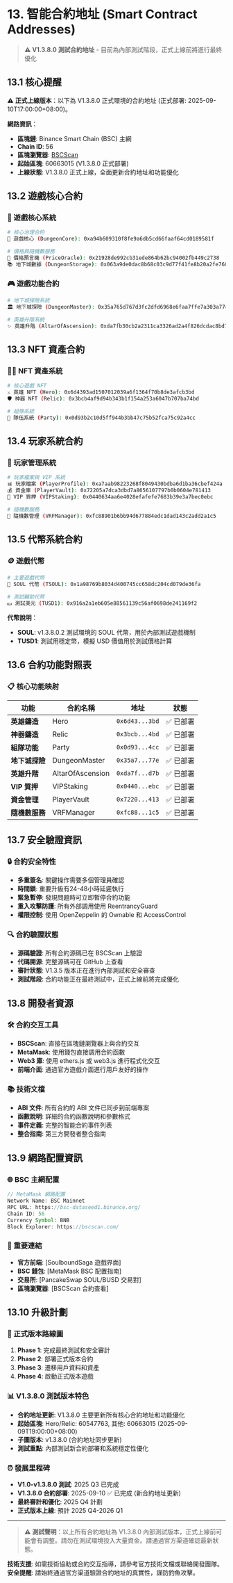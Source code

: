 # 13. 智能合約地址 (Smart Contract Addresses)

> **⚠️ V1.3.8.0 測試合約地址** - 目前為內部測試階段，正式上線前將進行最終優化

## 13.1 核心提醒

⚠️ **正式上線版本**：以下為 V1.3.8.0 正式環境的合約地址 (正式部署: 2025-09-10T17:00:00+08:00)。

**網路資訊**：
- **區塊鏈**: Binance Smart Chain (BSC) 主網
- **Chain ID**: 56
- **區塊瀏覽器**: [BSCScan](https://bscscan.com/)
- **起始區塊**: 60663015 (V1.3.8.0 正式部署)
- **上線狀態**: V1.3.8.0 正式上線，全面更新合約地址和功能優化

## 13.2 遊戲核心合約

### 🏰 遊戲核心系統
```bash
# 核心治理合約
🏰 遊戲核心 (DungeonCore): 0xa94b609310f8fe9a6db5cd66faaf64cd0189581f

# 價格與隨機數服務  
💎 價格預言機 (PriceOracle): 0x21928de992cb31ede864b62bc94002fb449c2738
📚 地下城數據 (DungeonStorage): 0x063a9de0dac8b68c03c9d77f41fe8b20a2fe7683
```

### 🎮 遊戲功能合約
```bash  
# 地下城探險系統
🏛️ 地下城探險 (DungeonMaster): 0x35a765d767d3fc2dfd6968e6faa7ffe7a303a77e

# 英雄升階系統
✨ 英雄升階 (AltarOfAscension): 0xda7fb30cb2a2311ca3326ad2a4f826dcdac8bd7b
```

## 13.3 NFT 資產合約

### 🦸‍♂️ NFT 資產系統
```bash
# 核心遊戲 NFT
⚔️ 英雄 NFT (Hero): 0x6d4393ad1507012039a6f1364f70b8de3afcb3bd
🛡️ 神器 NFT (Relic): 0x3bcb4af9d94b343b1f154a253a6047b707ba74bd

# 組隊系統  
👥 隊伍系統 (Party): 0x0d93b2c10d5ff944b3bb47c75b52fca75c92a4cc
```

## 13.4 玩家系統合約

### 👤 玩家管理系統
```bash
# 玩家檔案與 VIP 系統
📊 玩家檔案 (PlayerProfile): 0xa7aab98223268f8049430bdba6d1ba36cbef424a
💰 資金庫 (PlayerVault): 0x72205a7dca3dbd7a8656107797b0b0604e781413
🌟 VIP 質押 (VIPStaking): 0x0440634aa6e4028efafefe7683b39e3a7bec0ebc

# 隨機數服務
🎲 隨機數管理 (VRFManager): 0xfc88901b6bb94d677884edc1dad143c2add2a1c5
```

## 13.5 代幣系統合約

### 🪙 遊戲代幣
```bash
# 主要遊戲代幣
💎 SOUL 代幣 (TSOUL): 0x1a98769b8034d400745cc658dc204cd079de36fa

# 測試輔助代幣  
💵 測試美元 (TUSD1): 0x916a2a1eb605e88561139c56af0698de241169f2
```

**代幣說明**：
- **SOUL**: v1.3.8.0.2 測試環境的 SOUL 代幣，用於內部測試遊戲機制
- **TUSD1**: 測試用穩定幣，模擬 USD 價值用於測試價格計算

## 13.6 合約功能對照表

### 📋 核心功能映射

| 功能 | 合約名稱 | 地址 | 狀態 |
|------|----------|------|------|
| **英雄鑄造** | Hero | `0x6d43...3bd` | ✅ 已部署 |
| **神器鑄造** | Relic | `0x3bcb...4bd` | ✅ 已部署 |
| **組隊功能** | Party | `0x0d93...4cc` | ✅ 已部署 |
| **地下城探險** | DungeonMaster | `0x35a7...77e` | ✅ 已部署 |
| **英雄升階** | AltarOfAscension | `0xda7f...d7b` | ✅ 已部署 |
| **VIP 質押** | VIPStaking | `0x0440...ebc` | ✅ 已部署 |
| **資金管理** | PlayerVault | `0x7220...413` | ✅ 已部署 |
| **隨機數服務** | VRFManager | `0xfc88...1c5` | ✅ 已部署 |

## 13.7 安全驗證資訊

### 🔒 合約安全特性
- **多重簽名**: 關鍵操作需要多個管理員確認
- **時間鎖**: 重要升級有24-48小時延遲執行
- **緊急暫停**: 發現問題時可立即暫停合約功能
- **重入攻擊防護**: 所有外部調用使用 ReentrancyGuard
- **權限控制**: 使用 OpenZeppelin 的 Ownable 和 AccessControl

### 🔍 合約驗證狀態
- **源碼驗證**: 所有合約源碼已在 BSCScan 上驗證
- **代碼開源**: 完整源碼可在 GitHub 上查看
- **審計狀態**: V1.3.5 版本正在進行內部測試和安全審查
- **測試階段**: 合約功能正在最終測試中，正式上線前將完成優化

## 13.8 開發者資源

### 🛠️ 合約交互工具
- **BSCScan**: 直接在區塊鏈瀏覽器上與合約交互
- **MetaMask**: 使用錢包直接調用合約函數  
- **Web3 庫**: 使用 ethers.js 或 web3.js 進行程式化交互
- **前端介面**: 通過官方遊戲介面進行用戶友好的操作

### 📚 技術文檔
- **ABI 文件**: 所有合約的 ABI 文件已同步到前端專案
- **函數說明**: 詳細的合約函數說明和參數格式
- **事件定義**: 完整的智能合約事件列表
- **整合指南**: 第三方開發者整合指南

## 13.9 網路配置資訊

### 🌐 BSC 主網配置
```javascript
// MetaMask 網路配置
Network Name: BSC Mainnet
RPC URL: https://bsc-dataseed1.binance.org/
Chain ID: 56
Currency Symbol: BNB
Block Explorer: https://bscscan.com/
```

### 🔗 重要連結
- **官方前端**: [SoulboundSaga 遊戲界面]
- **BSC 錢包**: [MetaMask BSC 配置指南]
- **交易所**: [PancakeSwap SOUL/BUSD 交易對]
- **區塊瀏覽器**: [BSCScan 合約查看]

## 13.10 升級計劃

### 🚀 正式版本路線圖
1. **Phase 1**: 完成最終測試和安全審計
2. **Phase 2**: 部署正式版本合約
3. **Phase 3**: 遷移用戶資料和資產
4. **Phase 4**: 啟動正式版本遊戲

### 📊 V1.3.8.0 測試版本特色
- **合約地址更新**: V1.3.8.0 主要更新所有核心合約地址和功能優化
- **起始區塊**: Hero/Relic: 60547763, 其他: 60663015 (2025-09-09T19:00:00+08:00)
- **子圖版本**: v1.3.8.0 (合約地址同步更新)
- **測試重點**: 內部測試新合約部署和系統穩定性優化

### ⏰ 發展里程碑
- **V1.0-v1.3.8.0 測試**: 2025 Q3 已完成
- **V1.3.8.0 合約部署**: 2025-09-10 ✅ 已完成 (新合約地址更新)
- **最終審計和優化**: 2025 Q4 計劃
- **正式版本上線**: 預計 2025 Q4-2026 Q1

---

> **⚠️ 測試聲明**：以上所有合約地址為 V1.3.8.0 內部測試版本，正式上線前可能會有調整。請勿在測試環境投入大量資金。請通過官方渠道確認最新狀態。

**技術支援**: 如需技術協助或合約交互指導，請參考官方技術文檔或聯絡開發團隊。  
**安全提醒**: 請始終通過官方渠道驗證合約地址的真實性，謹防釣魚攻擊。